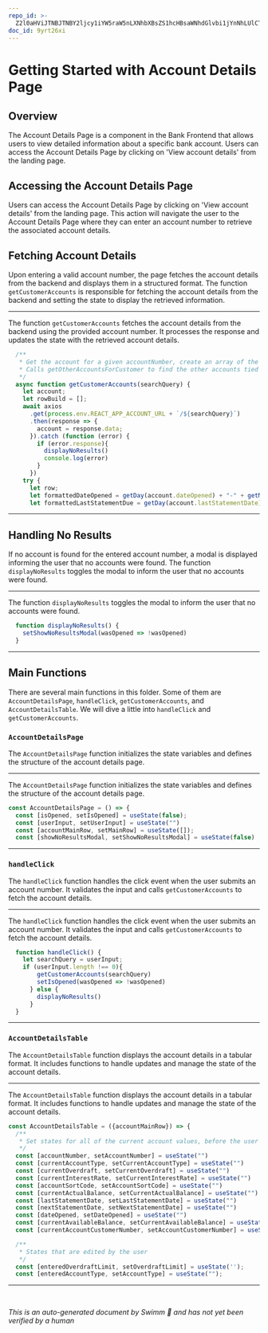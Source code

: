 ```yaml
---
repo_id: >-
  Z2l0aHViJTNBJTNBY2ljcy1iYW5raW5nLXNhbXBsZS1hcHBsaWNhdGlvbi1jYnNhLUlCTS1EZW1vJTNBJTNBU3dpbW0tRGVtbw==
doc_id: 9yrt26xi
---
```

# Getting Started with Account Details Page

## Overview

The Account Details Page is a component in the Bank Frontend that allows users to view detailed information about a specific bank account. Users can access the Account Details Page by clicking on 'View account details' from the landing page.

## Accessing the Account Details Page

Users can access the Account Details Page by clicking on 'View account details' from the landing page. This action will navigate the user to the Account Details Page where they can enter an account number to retrieve the associated account details.

## Fetching Account Details

Upon entering a valid account number, the page fetches the account details from the backend and displays them in a structured format. The function <SwmToken path="src/bank-application-frontend/src/content/AccountDetailsPage/AccountDetailsPage.js" pos="47:1:1" line-data="        getCustomerAccounts(searchQuery)">`getCustomerAccounts`</SwmToken> is responsible for fetching the account details from the backend and setting the state to display the retrieved information.

<SwmSnippet path="/src/bank-application-frontend/src/content/AccountDetailsPage/AccountDetailsPage.js" line="66">

---

The function <SwmToken path="src/bank-application-frontend/src/content/AccountDetailsPage/AccountDetailsPage.js" pos="70:5:5" line-data="  async function getCustomerAccounts(searchQuery) {">`getCustomerAccounts`</SwmToken> fetches the account details from the backend using the provided account number. It processes the response and updates the state with the retrieved account details.

```javascript
  /**
   * Get the account for a given accountNumber, create an array of the response and set accountMainRow to this array
   * Calls getOtherAccountsForCustomer to find the other accounts tied to this customer's number
   */
  async function getCustomerAccounts(searchQuery) {
    let account;
    let rowBuild = [];
    await axios
      .get(process.env.REACT_APP_ACCOUNT_URL + `/${searchQuery}`)
      .then(response => {
        account = response.data;
      }).catch (function (error) {
        if (error.response){
          displayNoResults()
          console.log(error)
        }
      })
    try {
      let row;
      let formattedDateOpened = getDay(account.dateOpened) + "-" + getMonth(account.dateOpened) + "-" + getYear(account.dateOpened)
      let formattedLastStatementDue = getDay(account.lastStatementDate) + "-" + getMonth(account.lastStatementDate) + "-" + getYear(account.lastStatementDate)
```

---

</SwmSnippet>

## Handling No Results

If no account is found for the entered account number, a modal is displayed informing the user that no accounts were found. The function <SwmToken path="src/bank-application-frontend/src/content/AccountDetailsPage/AccountDetailsPage.js" pos="40:3:3" line-data="  function displayNoResults() {">`displayNoResults`</SwmToken> toggles the modal to inform the user that no accounts were found.

<SwmSnippet path="/src/bank-application-frontend/src/content/AccountDetailsPage/AccountDetailsPage.js" line="40">

---

The function <SwmToken path="src/bank-application-frontend/src/content/AccountDetailsPage/AccountDetailsPage.js" pos="40:3:3" line-data="  function displayNoResults() {">`displayNoResults`</SwmToken> toggles the modal to inform the user that no accounts were found.

```javascript
  function displayNoResults() {
    setShowNoResultsModal(wasOpened => !wasOpened)
  }
```

---

</SwmSnippet>

## Main Functions

There are several main functions in this folder. Some of them are <SwmToken path="src/bank-application-frontend/src/content/AccountDetailsPage/AccountDetailsPage.js" pos="22:2:2" line-data="const AccountDetailsPage = () =&gt; {">`AccountDetailsPage`</SwmToken>, <SwmToken path="src/bank-application-frontend/src/content/AccountDetailsPage/AccountDetailsPage.js" pos="44:3:3" line-data="  function handleClick() {">`handleClick`</SwmToken>, <SwmToken path="src/bank-application-frontend/src/content/AccountDetailsPage/AccountDetailsPage.js" pos="47:1:1" line-data="        getCustomerAccounts(searchQuery)">`getCustomerAccounts`</SwmToken>, and <SwmToken path="src/bank-application-frontend/src/content/AccountDetailsPage/AccountDetailsTable.js" pos="92:2:2" line-data="const AccountDetailsTable = ({accountMainRow}) =&gt; {">`AccountDetailsTable`</SwmToken>. We will dive a little into <SwmToken path="src/bank-application-frontend/src/content/AccountDetailsPage/AccountDetailsPage.js" pos="44:3:3" line-data="  function handleClick() {">`handleClick`</SwmToken> and <SwmToken path="src/bank-application-frontend/src/content/AccountDetailsPage/AccountDetailsPage.js" pos="47:1:1" line-data="        getCustomerAccounts(searchQuery)">`getCustomerAccounts`</SwmToken>.

### <SwmToken path="src/bank-application-frontend/src/content/AccountDetailsPage/AccountDetailsPage.js" pos="22:2:2" line-data="const AccountDetailsPage = () =&gt; {">`AccountDetailsPage`</SwmToken>

The <SwmToken path="src/bank-application-frontend/src/content/AccountDetailsPage/AccountDetailsPage.js" pos="22:2:2" line-data="const AccountDetailsPage = () =&gt; {">`AccountDetailsPage`</SwmToken> function initializes the state variables and defines the structure of the account details page.

<SwmSnippet path="/src/bank-application-frontend/src/content/AccountDetailsPage/AccountDetailsPage.js" line="22">

---

The <SwmToken path="src/bank-application-frontend/src/content/AccountDetailsPage/AccountDetailsPage.js" pos="22:2:2" line-data="const AccountDetailsPage = () =&gt; {">`AccountDetailsPage`</SwmToken> function initializes the state variables and defines the structure of the account details page.

```javascript
const AccountDetailsPage = () => {
  const [isOpened, setIsOpened] = useState(false);
  const [userInput, setUserInput] = useState("")
  const [accountMainRow, setMainRow] = useState([]);
  const [showNoResultsModal, setShowNoResultsModal] = useState(false)
```

---

</SwmSnippet>

### <SwmToken path="src/bank-application-frontend/src/content/AccountDetailsPage/AccountDetailsPage.js" pos="44:3:3" line-data="  function handleClick() {">`handleClick`</SwmToken>

The <SwmToken path="src/bank-application-frontend/src/content/AccountDetailsPage/AccountDetailsPage.js" pos="44:3:3" line-data="  function handleClick() {">`handleClick`</SwmToken> function handles the click event when the user submits an account number. It validates the input and calls <SwmToken path="src/bank-application-frontend/src/content/AccountDetailsPage/AccountDetailsPage.js" pos="47:1:1" line-data="        getCustomerAccounts(searchQuery)">`getCustomerAccounts`</SwmToken> to fetch the account details.

<SwmSnippet path="/src/bank-application-frontend/src/content/AccountDetailsPage/AccountDetailsPage.js" line="44">

---

The <SwmToken path="src/bank-application-frontend/src/content/AccountDetailsPage/AccountDetailsPage.js" pos="44:3:3" line-data="  function handleClick() {">`handleClick`</SwmToken> function handles the click event when the user submits an account number. It validates the input and calls <SwmToken path="src/bank-application-frontend/src/content/AccountDetailsPage/AccountDetailsPage.js" pos="47:1:1" line-data="        getCustomerAccounts(searchQuery)">`getCustomerAccounts`</SwmToken> to fetch the account details.

```javascript
  function handleClick() {
    let searchQuery = userInput;
    if (userInput.length !== 0){
        getCustomerAccounts(searchQuery)
        setIsOpened(wasOpened => !wasOpened)
      } else {
        displayNoResults()
      }
  }
```

---

</SwmSnippet>

### <SwmToken path="src/bank-application-frontend/src/content/AccountDetailsPage/AccountDetailsTable.js" pos="92:2:2" line-data="const AccountDetailsTable = ({accountMainRow}) =&gt; {">`AccountDetailsTable`</SwmToken>

The <SwmToken path="src/bank-application-frontend/src/content/AccountDetailsPage/AccountDetailsTable.js" pos="92:2:2" line-data="const AccountDetailsTable = ({accountMainRow}) =&gt; {">`AccountDetailsTable`</SwmToken> function displays the account details in a tabular format. It includes functions to handle updates and manage the state of the account details.

<SwmSnippet path="/src/bank-application-frontend/src/content/AccountDetailsPage/AccountDetailsTable.js" line="92">

---

The <SwmToken path="src/bank-application-frontend/src/content/AccountDetailsPage/AccountDetailsTable.js" pos="92:2:2" line-data="const AccountDetailsTable = ({accountMainRow}) =&gt; {">`AccountDetailsTable`</SwmToken> function displays the account details in a tabular format. It includes functions to handle updates and manage the state of the account details.

```javascript
const AccountDetailsTable = ({accountMainRow}) => {
  /**
   * Set states for all of the current account values, before the user edits any. This provides a fallback if any fields are left blank by the user
   */
  const [accountNumber, setAccountNumber] = useState("")
  const [currentAccountType, setCurrentAccountType] = useState("")
  const [currentOverdraft, setCurrentOverdraft] = useState("")
  const [currentInterestRate, setCurrentInterestRate] = useState("")
  const [accountSortCode, setAccountSortCode] = useState("")
  const [currentActualBalance, setCurrentActualBalance] = useState("")
  const [lastStatementDate, setLastStatementDate] = useState("")
  const [nextStatementDate, setNextStatementDate] = useState("")
  const [dateOpened, setDateOpened] = useState("")
  const [currentAvailableBalance, setCurrentAvailableBalance] = useState("")
  const [currentAccountCustomerNumber, setAccountCustomerNumber] = useState("")

  /**
   * States that are edited by the user
   */
  const [enteredOverdraftLimit, setOverdraftLimit] = useState('');
  const [enteredAccountType, setAccountType] = useState("");
```

---

</SwmSnippet>

&nbsp;

*This is an auto-generated document by Swimm 🌊 and has not yet been verified by a human*

<SwmMeta version="3.0.0" repo-id="Z2l0aHViJTNBJTNBY2ljcy1iYW5raW5nLXNhbXBsZS1hcHBsaWNhdGlvbi1jYnNhLUlCTS1EZW1vJTNBJTNBU3dpbW0tRGVtbw==" repo-name="cics-banking-sample-application-cbsa-IBM-Demo"></SwmMeta>

